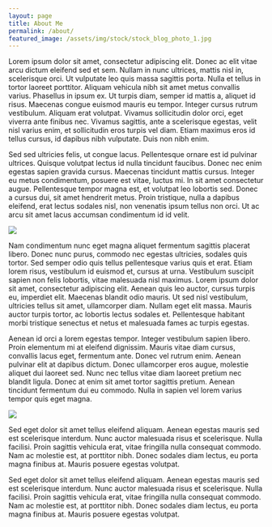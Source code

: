 ```yaml
---
layout: page
title: About Me
permalink: /about/
featured_image: /assets/img/stock/stock_blog_photo_1.jpg
---
```


Lorem ipsum dolor sit amet, consectetur adipiscing elit. Donec ac elit vitae arcu dictum eleifend sed et sem. Nullam in nunc ultrices, mattis nisl in, scelerisque orci. Ut vulputate leo quis massa sagittis porta. Nulla et tellus in tortor laoreet porttitor. Aliquam vehicula nibh sit amet metus convallis varius. Phasellus in ipsum ex. Ut turpis diam, semper id mattis a, aliquet id risus. Maecenas congue euismod mauris eu tempor. Integer cursus rutrum vestibulum. Aliquam erat volutpat. Vivamus sollicitudin dolor orci, eget viverra ante finibus nec. Vivamus sagittis, ante a scelerisque egestas, velit nisl varius enim, et sollicitudin eros turpis vel diam. Etiam maximus eros id tellus cursus, id dapibus nibh vulputate. Duis non nibh enim.

Sed sed ultricies felis, ut congue lacus. Pellentesque ornare est id pulvinar ultrices. Quisque volutpat lectus id nulla tincidunt faucibus. Donec nec enim egestas sapien gravida cursus. Maecenas tincidunt mattis cursus. Integer eu metus condimentum, posuere est vitae, luctus mi. In sit amet consectetur augue. Pellentesque tempor magna est, et volutpat leo lobortis sed. Donec a cursus dui, sit amet hendrerit metus. Proin tristique, nulla a dapibus eleifend, erat lectus sodales nisl, non venenatis ipsum tellus non orci. Ut ac arcu sit amet lacus accumsan condimentum id id velit.

<img src="http://lorempicsum.com/futurama/350/200/1" class="alignleft">

Nam condimentum nunc eget magna aliquet fermentum sagittis placerat libero. Donec nunc purus, commodo nec egestas ultricies, sodales quis tortor. Sed semper odio quis tellus pellentesque varius quis et erat. Etiam lorem risus, vestibulum id euismod et, cursus at urna. Vestibulum suscipit sapien non felis lobortis, vitae malesuada nisl maximus. Lorem ipsum dolor sit amet, consectetur adipiscing elit. Aenean quis leo auctor, cursus turpis eu, imperdiet elit. Maecenas blandit odio mauris. Ut sed nisl vestibulum, ultricies tellus sit amet, ullamcorper diam. Nullam eget elit massa. Mauris auctor turpis tortor, ac lobortis lectus sodales et. Pellentesque habitant morbi tristique senectus et netus et malesuada fames ac turpis egestas.

Aenean id orci a lorem egestas tempor. Integer vestibulum sapien libero. Proin elementum mi at eleifend dignissim. Mauris vitae diam cursus, convallis lacus eget, fermentum ante. Donec vel rutrum enim. Aenean pulvinar elit at dapibus dictum. Donec ullamcorper eros augue, molestie aliquet dui laoreet sed. Nunc nec tellus vitae diam laoreet pretium nec blandit ligula. Donec at enim sit amet tortor sagittis pretium. Aenean tincidunt fermentum dui eu commodo. Nulla in sapien vel lorem varius tempor quis eget magna.

<img src="http://lorempicsum.com/futurama/627/300/4" class="alignright">

Sed eget dolor sit amet tellus eleifend aliquam. Aenean egestas mauris sed est scelerisque interdum. Nunc auctor malesuada risus et scelerisque. Nulla facilisi. Proin sagittis vehicula erat, vitae fringilla nulla consequat commodo. Nam ac molestie est, at porttitor nibh. Donec sodales diam lectus, eu porta magna finibus at. Mauris posuere egestas volutpat.

Sed eget dolor sit amet tellus eleifend aliquam. Aenean egestas mauris sed est scelerisque interdum. Nunc auctor malesuada risus et scelerisque. Nulla facilisi. Proin sagittis vehicula erat, vitae fringilla nulla consequat commodo. Nam ac molestie est, at porttitor nibh. Donec sodales diam lectus, eu porta magna finibus at. Mauris posuere egestas volutpat.